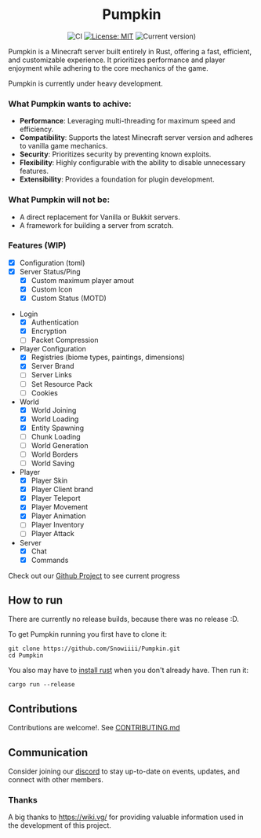 <div align="center">

# Pumpkin

![CI](https://github.com/Snowiiii/Pumpkin/actions/workflows/rust.yml/badge.svg)
[![License: MIT](https://img.shields.io/badge/License-MIT-yellow.svg)](https://opensource.org/licenses/MIT)
![Current version)](https://img.shields.io/badge/current_version-1.21-blue)

</div>

Pumpkin is a Minecraft server built entirely in Rust, offering a fast, efficient, 
and customizable experience. It prioritizes performance and player enjoyment while adhering to the core mechanics of the game.

Pumpkin is currently under heavy development.

### What Pumpkin wants to achive:
- **Performance**: Leveraging multi-threading for maximum speed and efficiency.
- **Compatibility**: Supports the latest Minecraft server version and adheres to vanilla game mechanics.
- **Security**: Prioritizes security by preventing known exploits.
- **Flexibility**: Highly configurable with the ability to disable unnecessary features.
- **Extensibility**: Provides a foundation for plugin development.

### What Pumpkin will not be:
- A direct replacement for Vanilla or Bukkit servers.
- A framework for building a server from scratch.

### Features (WIP)
- [x] Configuration (toml)
- [x] Server Status/Ping
  - [x] Custom maximum player amout
  - [x] Custom Icon
  - [x] Custom Status (MOTD)
- Login
  - [x] Authentication
  - [x] Encryption
  - [ ] Packet Compression
- Player Configuration
  - [x] Registries (biome types, paintings, dimensions)
  - [x] Server Brand
  - [ ] Server Links
  - [ ] Set Resource Pack
  - [ ] Cookies
- World 
  - [x] World Joining
  - [x] World Loading
  - [x] Entity Spawning
  - [ ] Chunk Loading
  - [ ] World Generation
  - [ ] World Borders
  - [ ] World Saving
- Player
  - [x] Player Skin
  - [x] Player Client brand
  - [x] Player Teleport
  - [x] Player Movement
  - [x] Player Animation
  - [ ] Player Inventory
  - [ ] Player Attack
- Server
  - [x] Chat
  - [x] Commands

Check out our [Github Project](https://github.com/users/Snowiiii/projects/12/views/1) to see current progress

## How to run
There are currently no release builds, because there was no release :D.

To get Pumpkin running you first have to clone it:
```
git clone https://github.com/Snowiiii/Pumpkin.git
cd Pumpkin
```
You also may have to [install rust](https://www.rust-lang.org/tools/install) when you don't already have.
Then run it:
```
cargo run --release
```

## Contributions
Contributions are welcome!. See [CONTRIBUTING.md](CONTRIBUTING.md)

## Communication
Consider joining our [discord](https://discord.gg/wT8XjrjKkf) to stay up-to-date on events, updates, and connect with other members.

### Thanks
A big thanks to https://wiki.vg/ for providing valuable information used in the development of this project.
